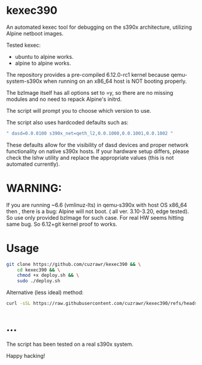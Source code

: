 # kexec390
An automated kexec tool for debugging on the s390x architecture, utilizing Alpine netboot images.

Tested kexec:
- ubuntu to alpine works.
- alpine to alpine works.



The repository provides a pre-compiled 6.12.0-rc1 kernel because qemu-system-s390x when running on an x86_64 host is NOT booting properly.

The bzImage itself has all options set to =y, so there are no missing modules and no need to repack Alpine's initrd.

The script will prompt you to choose which version to use.

The script also uses hardcoded defaults such as:
```bash
" dasd=0.0.0100 s390x_net=qeth_l2,0.0.1000,0.0.1001,0.0.1002 "
```

These defaults allow for the visibility of dasd devices and proper network functionality on native s390x hosts.
If your hardware setup differs, please check the lshw utility and replace the appropriate values (this is not automated currently).

# WARNING:
  If you are running ~6.6 (vmlinuz-lts) in qemu-s390x with host OS x86_64 then
  , there is a bug: Alpine will not boot. ( all ver. 3.10-3.20, edge tested).
  So use only provided bzImage for such case. For real HW seems hitting same bug.
  So 6.12+git kernel proof to works.



# Usage

```bash
git clone https://github.com/cuzrawr/kexec390 && \
	cd kexec390 && \
	chmod +x deploy.sh && \
	sudo ./deploy.sh
```

Alternative (less ideal) method:

```bash
curl -sSL https://raw.githubusercontent.com/cuzrawr/kexec390/refs/heads/main/deploy.sh | sudo bash
```

# ...

The script has been tested on a real s390x system.

Happy hacking!
